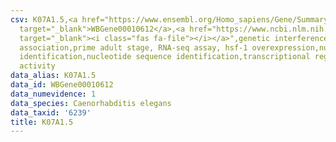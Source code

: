 ```yaml
---
csv: K07A1.5,<a href="https://www.ensembl.org/Homo_sapiens/Gene/Summary?db=core;g=WBGene00010612"
  target="_blank">WBGene00010612</a>,<a href="https://www.ncbi.nlm.nih.gov/pubmed/30894454"
  target="_blank"><i class="fas fa-file"></i></a>",genetic interference,functional
  association,prime adult stage, RNA-seq assay, hsf-1 overexpression,nucleotide sequence
  identification,nucleotide sequence identification,transcriptional regulation,up-regulates
  activity
data_alias: K07A1.5
data_id: WBGene00010612
data_numevidence: 1
data_species: Caenorhabditis elegans
data_taxid: '6239'
title: K07A1.5
---
```

